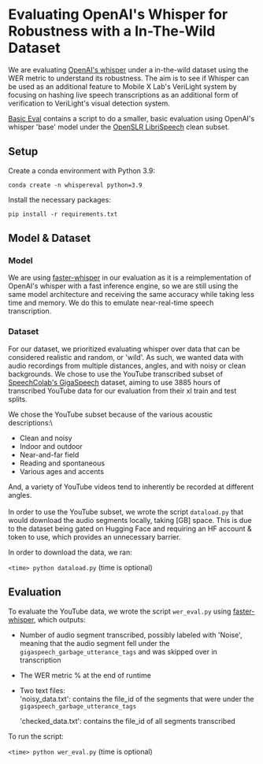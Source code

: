# Evaluating OpenAI's Whisper for Robustness with a In-The-Wild Dataset
We are evaluating [OpenAI's whisper](https://github.com/openai/whisper/tree/main?tab=readme-ov-file) under a in-the-wild dataset using the WER metric to understand its robustness. The aim is to see if Whisper can be used as an additional feature to Mobile X Lab's VeriLight system by focusing on hashing live speech transcriptions as an additional form of verification to VeriLight's visual detection system.

[Basic Eval](./basic_eval) contains a script to do a smaller, basic evaluation using OpenAI's whisper 'base' model under the [OpenSLR LibriSpeech](https://huggingface.co/datasets/openslr/librispeech_asr) clean subset.
## Setup
Create a conda environment with Python 3.9:

`conda create -n whispereval python=3.9`

Install the necessary packages:

`pip install -r requirements.txt`

## Model & Dataset
### Model
We are using [faster-whisper](https://github.com/SYSTRAN/faster-whisper) in our evaluation as it is a reimplementation of OpenAI's whisper with a fast inference engine, so we are still using the same model architecture and receiving the same accuracy while taking less time and memory. We do this to emulate near-real-time speech transcription.
### Dataset
For our dataset, we prioritized evaluating whisper over data that can be considered realistic and random, or 'wild'. As such, we wanted data with audio recordings from multiple distances, angles, and with noisy or clean backgrounds. We chose to use the YouTube transcribed subset of [SpeechColab's GigaSpeech](https://github.com/SpeechColab/GigaSpeech) dataset, aiming to use 3885 hours of transcribed YouTube data for our evaluation from their xl train and test splits.

We chose the YouTube subset because of the various acoustic descriptions:\
- Clean and noisy
- Indoor and outdoor
- Near-and-far field
- Reading and spontaneous
- Various ages and accents
<!-- end of list -->
And, a variety of YouTube videos tend to inherently be recorded at different angles.\
\
In order to use the YouTube subset, we wrote the script `dataload.py` that would download the audio segments locally, taking [GB] space. This is due to the dataset being gated on Hugging Face and requiring an HF account & token to use, which provides an unnecessary barrier.

In order to download the data, we ran: 

`<time> python dataload.py` (time is optional)

## Evaluation
To evaluate the YouTube data, we wrote the script `wer_eval.py` using [faster-whisper](https://github.com/SYSTRAN/faster-whisper), which outputs:
- Number of audio segment transcribed, possibly labeled with 'Noise', meaning that the audio segment fell under the `gigaspeech_garbage_utterance_tags` and was skipped over in transcription
- The WER metric % at the end of runtime
- Two text files:\
   'noisy_data.txt': contains the file_id of the segments that were under the `gigaspeech_garbage_utterance_tags`
  
    'checked_data.txt': contains the file_id of all segments transcribed
<!-- end oflist -->
To run the script: 

`<time> python wer_eval.py` (time is optional)
